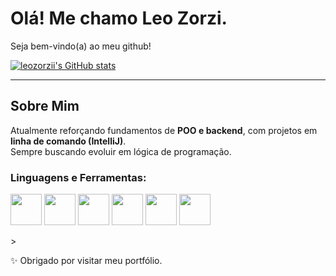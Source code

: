 # Olá! Me chamo Leo Zorzi.

Seja bem-vindo(a) ao meu github!

[![leozorzii's GitHub stats](https://github-readme-stats.vercel.app/api?username=leozorzii)](https://github.com/leozorzii/github-readme-stats)

---

##  Sobre Mim
 Atualmente reforçando fundamentos de **POO e backend**, com projetos em **linha de comando (IntelliJ)**.  
 Sempre buscando evoluir em lógica de programação.

### Linguagens e Ferramentas:
<p alight="left">
<img src="https://cdn.jsdelivr.net/gh/devicons/devicon/icons/java/java-original.svg" width="50" height="50"/>  
<img src="https://cdn.jsdelivr.net/gh/devicons/devicon/icons/cplusplus/cplusplus-original.svg" width="50" height="50"/>  
<img src="https://cdn.jsdelivr.net/gh/devicons/devicon/icons/c/c-original.svg" width="50" height="50"/>  
<img src="https://cdn.jsdelivr.net/gh/devicons/devicon/icons/python/python-original.svg" width="50" height="50"/>  
<img src="https://cdn.jsdelivr.net/gh/devicons/devicon/icons/git/git-original.svg" width="50" height="50"/>  
<img src="https://cdn.jsdelivr.net/gh/devicons/devicon/icons/intellij/intellij-original.svg" width="50" height="50"/>  
</p>>




✨ Obrigado por visitar meu portfólio.
